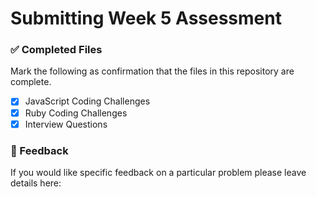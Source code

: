 # Submitting Week 5 Assessment

### ✅ Completed Files
Mark the following as confirmation that the files in this repository are complete.
- [X] JavaScript Coding Challenges
- [X] Ruby Coding Challenges
- [X] Interview Questions

### 📝 Feedback
If you would like specific feedback on a particular problem please leave details here:
